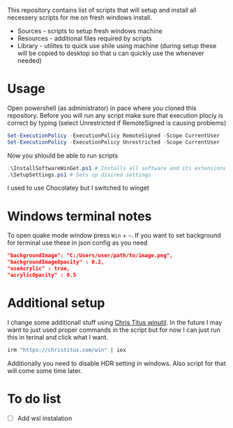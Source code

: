 This repository contains list of scripts that will setup and install all necessery scripts for me on fresh windows install.

 - Sources - scripts to setup fresh windows machine
 - Resources - additional files required by scripts
 - Library - utilites to quick use shile using machine (during setup these will be copied to desktop so that u can quickly use the whenever needed)

# Usage

Open powershell (as administrator) in pace where you cloned this repository. Before you will run any script make sure that execution plociy is correct by typing (select Unrestricted if RemoteSigned is causing problems)

```ps1
Set-ExecutionPolicy -ExecutionPolicy RemoteSigned -Scope CurrentUser
Set-ExecutionPolicy -ExecutionPolicy Unrestricted -Scope CurrentUser
```

Now you shlould be able to run scripts

```ps1
.\InstallSoftwareWinGet.ps1 # Installs all software and its extensions
.\SetupSettings.ps1 # Sets up disired settings
```

I used to use Chocolatey but I switched to winget

# Windows terminal notes

To open quake mode window press `Win` + `~`. If you want to set background for terminal use these in json config as you need

```json
"backgroundImage": "C:/Users/user/path/to/image.png",
"backgroundImageOpacity" : 0.2,
"useAcrylic" : true,
"acrylicOpacity" : 0.5
```
# Additional setup

I change some additionall stuff using [Chris Titus winutil](https://github.com/ChrisTitusTech/winutil). In the future I may want to just used proper commands in the script but for now I can just run this in terinal and click what I want.

```sh
irm "https://christitus.com/win" | iex
```

Additionally you need to disable HDR setting in windows. Also script for that will come some time later.

# To do list

- [ ] Add wsl instalation
